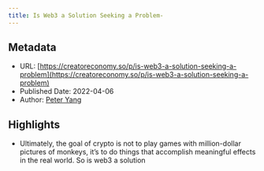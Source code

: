 ```yaml
---
title: Is Web3 a Solution Seeking a Problem-
---
```

## Metadata
* URL: [https://creatoreconomy.so/p/is-web3-a-solution-seeking-a-problem](https://creatoreconomy.so/p/is-web3-a-solution-seeking-a-problem)
* Published Date: 2022-04-06
* Author: [Peter Yang](None)

## Highlights
* Ultimately, the goal of crypto is not to play games with million-dollar pictures of monkeys, it’s to do things that accomplish meaningful effects in the real world. So is web3 a solution